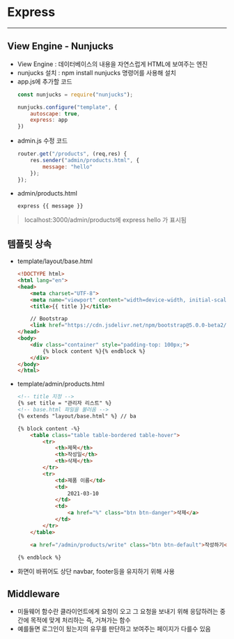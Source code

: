 # Express
---

## View Engine - Nunjucks
- View Engine : 데이터베이스의 내용을 자연스럽게 HTML에 보여주는 엔진
- nunjucks 설치 : npm install nunjucks 명령어를 사용해 설치
- app.js에 추가할 코드
    ```javascript
    const nunjucks = require("nunjucks");

    nunjucks.configure("template", {
        autoscape: true,
        express: app
    })
    ```
- admin.js 수정 코드
    ```javascript
    router.get("/products", (req,res) {
        res.sender("admin/products.html", {
            message: "hello"
        });
    });
    ```
- admin/products.html
    ```html
    express {{ message }}
    ```

> localhost:3000/admin/products에 express hello 가 표시됨

## 템플릿 상속
- template/layout/base.html
    ```html
    <!DOCTYPE html>
    <html lang="en">
    <head>
        <meta charset="UTF-8">
        <meta name="viewport" content="width=device-width, initial-scale=1.0">
        <title>{{ title }}</title>

        // Bootstrap
        <link href="https://cdn.jsdelivr.net/npm/bootstrap@5.0.0-beta2/dist/css/bootstrap.min.css" rel="stylesheet" integrity="sha384-BmbxuPwQa2lc/FVzBcNJ7UAyJxM6wuqIj61tLrc4wSX0szH/Ev+nYRRuWlolflfl" crossorigin="anonymous">
    </head>
    <body>
        <div class="container" style="padding-top: 100px;">
            {% block content %}{% endblock %}
        </div>
    </body>
    </html>
    ```

- template/admin/products.html
    ```html
    <!-- title 지정 -->
    {% set title = "관리자 리스트" %} 
    <!-- base.html 파일을 불러옴 -->
    {% extends "layout/base.html" %} // ba

    {% block content -%}
        <table class="table table-bordered table-hover">
            <tr>
                <th>제목</th>
                <th>작성일</th>
                <th>삭제</th>
            </tr>
            <tr>
                <td>제품 이름</td>
                <td>
                    2021-03-10
                </td>
                <td>
                    <a href="%" class="btn btn-danger">삭제</a>
                </td>
            </tr>
        </table>

        <a href="/admin/products/write" class="btn btn-default">작성하기</a>

    {% endblock %}
    ```

- 화면이 바뀌어도 상단 navbar, footer등을 유지하기 위해 사용

## Middleware
- 미들웨어 함수란 클라이언트에게 요청이 오고 그 요청을 보내기 위해 응답하려는 중간에 목적에 맞게 처리하는 즉, 거쳐가는 함수
- 예를들면 로그인이 됬는지의 유무를 판단하고 보여주는 페이지가 다를수 있음